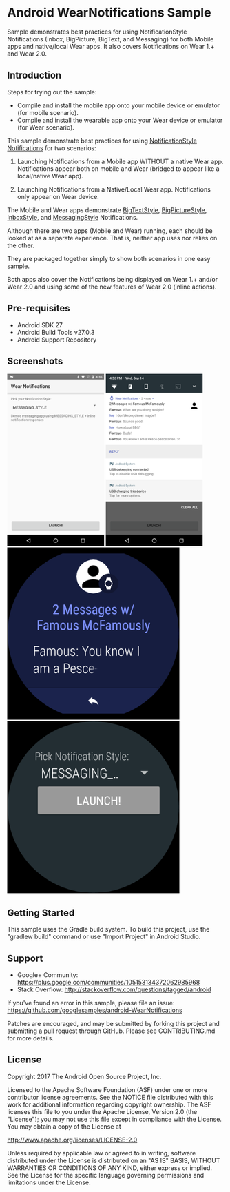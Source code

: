 
Android WearNotifications Sample
===================================

Sample demonstrates best practices for using NotificationStyle Notifications (Inbox,
            BigPicture, BigText, and Messaging) for both Mobile apps and native/local Wear
            apps. It also covers Notifications on Wear 1.+ and Wear 2.0.

Introduction
------------

Steps for trying out the sample:
* Compile and install the mobile app onto your mobile device or emulator (for mobile
scenario).
* Compile and install the wearable app onto your Wear device or emulator (for Wear
scenario).

This sample demonstrate best practices for using [NotificationStyle][1]
[Notifications][2] for two scenarios:

1. Launching Notifications from a Mobile app WITHOUT a native Wear app.
Notifications appear both on mobile and Wear (bridged to appear like a local/native
Wear app).

2. Launching Notifications from a Native/Local Wear app. Notifications only
appear on Wear device.

The Mobile and Wear apps demonstrate [BigTextStyle][3], [BigPictureStyle][4],
[InboxStyle][5], and [MessagingStyle][6] Notifications.

Although there are two apps (Mobile and Wear) running, each should be looked at as a
separate experience. That is, neither app uses nor relies on the other.

They are packaged together simply to show both scenarios in one easy sample.

Both apps also cover the Notifications being displayed on Wear 1.+ and/or Wear 2.0 and
using some of the new features of Wear 2.0 (inline actions).

[1]: https://developer.android.com/reference/android/support/v4/app/NotificationCompat.Style.html
[2]: https://developer.android.com/reference/android/support/v4/app/NotificationCompat.html
[3]: https://developer.android.com/reference/android/support/v4/app/NotificationCompat.BigTextStyle.html
[4]: https://developer.android.com/reference/android/support/v4/app/NotificationCompat.BigPictureStyle.html
[5]: https://developer.android.com/reference/android/support/v4/app/NotificationCompat.InboxStyle.html
[6]: https://developer.android.com/reference/android/support/v4/app/NotificationCompat.MessagingStyle.html

Pre-requisites
--------------

- Android SDK 27
- Android Build Tools v27.0.3
- Android Support Repository

Screenshots
-------------

<img src="screenshots/mobile-1.png" height="400" alt="Screenshot"/> <img src="screenshots/mobile-2.png" height="400" alt="Screenshot"/> <img src="screenshots/wear-1.png" height="400" alt="Screenshot"/> <img src="screenshots/wear-2.png" height="400" alt="Screenshot"/> 

Getting Started
---------------

This sample uses the Gradle build system. To build this project, use the
"gradlew build" command or use "Import Project" in Android Studio.

Support
-------

- Google+ Community: https://plus.google.com/communities/105153134372062985968
- Stack Overflow: http://stackoverflow.com/questions/tagged/android

If you've found an error in this sample, please file an issue:
https://github.com/googlesamples/android-WearNotifications

Patches are encouraged, and may be submitted by forking this project and
submitting a pull request through GitHub. Please see CONTRIBUTING.md for more details.

License
-------

Copyright 2017 The Android Open Source Project, Inc.

Licensed to the Apache Software Foundation (ASF) under one or more contributor
license agreements.  See the NOTICE file distributed with this work for
additional information regarding copyright ownership.  The ASF licenses this
file to you under the Apache License, Version 2.0 (the "License"); you may not
use this file except in compliance with the License.  You may obtain a copy of
the License at

http://www.apache.org/licenses/LICENSE-2.0

Unless required by applicable law or agreed to in writing, software
distributed under the License is distributed on an "AS IS" BASIS, WITHOUT
WARRANTIES OR CONDITIONS OF ANY KIND, either express or implied.  See the
License for the specific language governing permissions and limitations under
the License.
